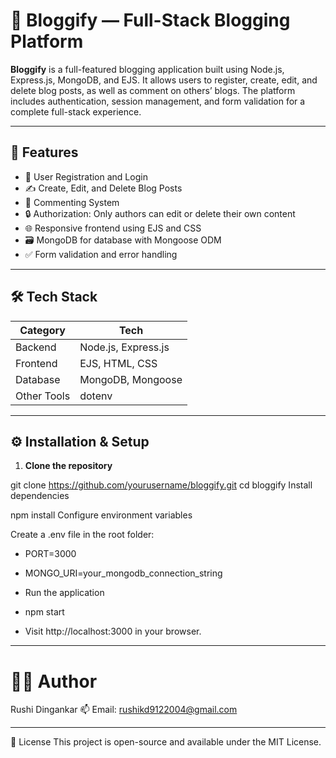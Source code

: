 # 📝 Bloggify — Full-Stack Blogging Platform

**Bloggify** is a full-featured blogging application built using Node.js, Express.js, MongoDB, and EJS. It allows users to register, create, edit, and delete blog posts, as well as comment on others’ blogs. The platform includes authentication, session management, and form validation for a complete full-stack experience.

---

## 🚀 Features

- 👤 User Registration and Login
- ✍️ Create, Edit, and Delete Blog Posts
- 💬 Commenting System
- 🔒 Authorization: Only authors can edit or delete their own content
- 🌐 Responsive frontend using EJS and CSS
- 🗃️ MongoDB for database with Mongoose ODM
- ✅ Form validation and error handling

---

## 🛠️ Tech Stack

| Category       | Tech                                      |
|----------------|-------------------------------------------|
| Backend        | Node.js, Express.js                       |
| Frontend       | EJS, HTML, CSS                            |
| Database       | MongoDB, Mongoose                         |
| Other Tools    | dotenv        |

---

## ⚙️ Installation & Setup

1. **Clone the repository**


git clone https://github.com/yourusername/bloggify.git
cd bloggify
Install dependencies

npm install
Configure environment variables

Create a .env file in the root folder:

- PORT=3000
- MONGO_URI=your_mongodb_connection_string
- Run the application

- npm start
- Visit http://localhost:3000 in your browser.

---

# 🧑‍💻 Author
Rushi Dingankar
📫 Email: rushikd9122004@gmail.com

---

📄 License
This project is open-source and available under the MIT License.
